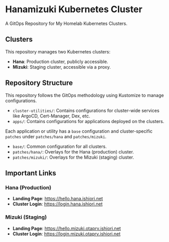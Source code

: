 # Hanamizuki Kubernetes Cluster

A GitOps Repository for My Homelab Kubernetes Clusters.

## Clusters

This repository manages two Kubernetes clusters:

- **Hana**: Production cluster, publicly accessible.
- **Mizuki**: Staging cluster, accessible via a proxy.

## Repository Structure

This repository follows the GitOps methodology using Kustomize to manage configurations.

- `cluster-utilities/`: Contains configurations for cluster-wide services like ArgoCD, Cert-Manager, Dex, etc.
- `apps/`: Contains configurations for applications deployed on the clusters.

Each application or utility has a `base` configuration and cluster-specific `patches` under `patches/hana` and `patches/mizuki`.

- `base/`: Common configuration for all clusters.
- `patches/hana/`: Overlays for the Hana (production) cluster.
- `patches/mizuki/`: Overlays for the Mizuki (staging) cluster.

## Important Links

### Hana (Production)

- **Landing Page**: https://hello.hana.ishiori.net
- **Cluster Login**: https://login.hana.ishiori.net

### Mizuki (Staging)

- **Landing Page**: https://hello.mizuki.otaprv.ishiori.net
- **Cluster Login**: https://login.mizuki.otaprv.ishiori.net


